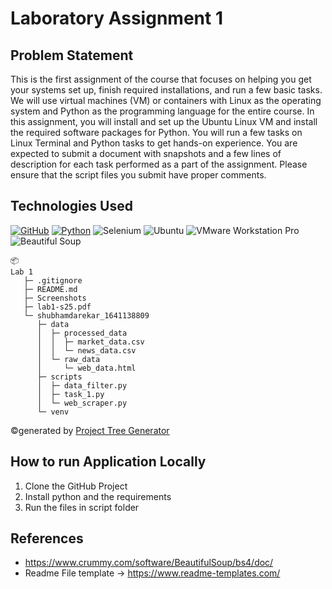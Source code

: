 # Laboratory Assignment 1 


## Problem Statement 
This is the first assignment of the course that focuses on helping you get your systems set up, finish required installations, and run a few basic tasks. We will use virtual machines (VM) or containers with Linux as the operating system and Python as the programming language for the entire course. In this assignment, you will install and set up the Ubuntu Linux VM and install the required software packages for Python. You will run a few tasks on Linux Terminal and Python tasks to get hands-on experience. You are expected to submit a document with snapshots and a few lines of description for each task performed as a part of the assignment. Please ensure that the script files you submit have proper comments.

## Technologies Used
[![GitHub](https://img.shields.io/badge/GitHub-100000?style=for-the-badge&logo=github&logoColor=white)](https://github.com/)
[![Python](https://img.shields.io/badge/Python-FFD43B?style=for-the-badge&logo=python&logoColor=blue)](https://www.python.org/)
![Selenium](https://img.shields.io/badge/Selenium-43B02A?style=for-the-badge&logo=selenium&logoColor=white)
![Ubuntu](https://img.shields.io/badge/Ubuntu-E95420?style=for-the-badge&logo=ubuntu&logoColor=white)
![VMware Workstation Pro](https://img.shields.io/badge/VMware_Workstation_Pro-607078?style=for-the-badge&logo=vmware&logoColor=white)
![Beautiful Soup](https://img.shields.io/badge/Beautiful_Soup-004B87?style=for-the-badge&logo=python&logoColor=white)
```
📦 
Lab 1
   ├─ .gitignore
   ├─ README.md
   ├─ Screenshots
   ├─ lab1-s25.pdf
   └─ shubhamdarekar_1641138809
      ├─ data
      │  ├─ processed_data
      │  │  ├─ market_data.csv
      │  │  └─ news_data.csv
      │  └─ raw_data
      │     └─ web_data.html
      ├─ scripts
      │  ├─ data_filter.py
      │  ├─ task_1.py
      │  └─ web_scraper.py
      └─ venv
```
©generated by [Project Tree Generator](https://woochanleee.github.io/project-tree-generator)



## How to run Application Locally
1. Clone the GitHub Project
2. Install python and the requirements
3. Run the files in script folder

## References

- https://www.crummy.com/software/BeautifulSoup/bs4/doc/
- Readme File template -> https://www.readme-templates.com/
